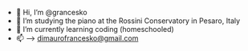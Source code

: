 - 👋 Hi, I’m @grancesko
- 👀 I’m studying the piano at the Rossini Conservatory in Pesaro, Italy
- 🌱 I’m currently learning coding (homeschooled)
- 📫 --> dimaurofrancesko@gmail.com
<!---
grancesko/grancesko is a ✨ special ✨ repository because its `README.md` (this file) appears on your GitHub profile.
You can click the Preview link to take a look at your changes.
--->
